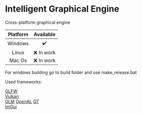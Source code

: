 # Intelligent Graphical Engine

Cross-platform graphical engine  

| Platform | Available |
|:--------:|:---------:|
| Windows  |:heavy_check_mark:|
| Linux    | :x: In work |
| Mac Os   | :x: In work |

For windows building go to build folder and use make_release.bat

Used frameworks:

[GLFW](https://github.com/glfw/glfw)   
[Vulkan](https://github.com/KhronosGroup)  
[GLM](https://github.com/g-truc/glm)
[OpenAL](https://github.com/kcat/openal-soft)
[QT](https://github.com/qt)    
[ImGui](https://github.com/ocornut/imgui)      


